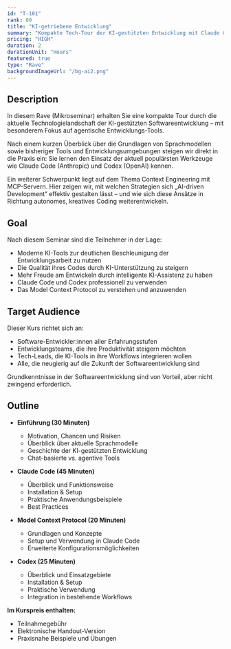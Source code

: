 ```yaml
---
id: "T-101"
rank: 80
title: "KI-getriebene Entwicklung"
summary: "Kompakte Tech-Tour der KI-gestützten Entwicklung mit Claude Code und Codex"
pricing: "HIGH"
duration: 2
durationUnit: "Hours"
featured: true
type: "Rave"
backgroundImageUrl: "/bg-ai2.png"
---
```


## Description

In diesem Rave (Mikroseminar) erhalten Sie eine kompakte Tour durch die aktuelle Technologielandschaft der KI-gestützten
Softwareentwicklung – mit besonderem Fokus auf agentische Entwicklungs-Tools.

Nach einem kurzen Überblick über die Grundlagen von Sprachmodellen sowie bisheriger Tools und Entwicklungsumgebungen
steigen wir direkt in die Praxis ein: Sie lernen den Einsatz der aktuell populärsten Werkzeuge wie Claude Code 
(Anthropic) und Codex (OpenAI) kennen.

Ein weiterer Schwerpunkt liegt auf dem Thema Context Engineering mit MCP-Servern. Hier zeigen wir, mit welchen Strategien sich
„AI-driven Development“ effektiv gestalten lässt – und wie sich diese Ansätze in Richtung autonomes, kreatives Coding
weiterentwickeln.

## Goal

Nach diesem Seminar sind die Teilnehmer in der Lage:

- Moderne KI-Tools zur deutlichen Beschleunigung der Entwicklungsarbeit zu nutzen
- Die Qualität ihres Codes durch KI-Unterstützung zu steigern
- Mehr Freude am Entwickeln durch intelligente KI-Assistenz zu haben
- Claude Code und Codex professionell zu verwenden
- Das Model Context Protocol zu verstehen und anzuwenden

## Target Audience

Dieser Kurs richtet sich an:

- Software-Entwickler:innen aller Erfahrungsstufen
- Entwicklungsteams, die ihre Produktivität steigern möchten
- Tech-Leads, die KI-Tools in ihre Workflows integrieren wollen
- Alle, die neugierig auf die Zukunft der Softwareentwicklung sind

Grundkenntnisse in der Softwareentwicklung sind von Vorteil, aber nicht zwingend erforderlich.

## Outline

- **Einführung (30 Minuten)**
    - Motivation, Chancen und Risiken
    - Überblick über aktuelle Sprachmodelle
    - Geschichte der KI-gestützten Entwicklung
    - Chat-basierte vs. agentive Tools

- **Claude Code (45 Minuten)**
    - Überblick und Funktionsweise
    - Installation & Setup
    - Praktische Anwendungsbeispiele
    - Best Practices

- **Model Context Protocol (20 Minuten)**
    - Grundlagen und Konzepte
    - Setup und Verwendung in Claude Code
    - Erweiterte Konfigurationsmöglichkeiten

- **Codex (25 Minuten)**
    - Überblick und Einsatzgebiete
    - Installation & Setup
    - Praktische Verwendung
    - Integration in bestehende Workflows

**Im Kurspreis enthalten:**

- Teilnahmegebühr
- Elektronische Handout-Version
- Praxisnahe Beispiele und Übungen